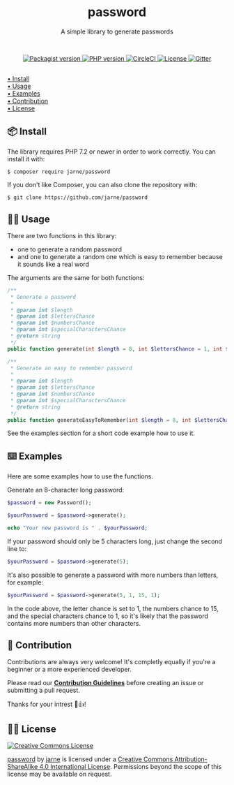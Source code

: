 <h1 align="center">password</h1>
<p align="center">A simple library to generate passwords</p>

<br>

<p align="center">
    <a href="https://packagist.org/packages/jarne/password">
        <img src="https://img.shields.io/packagist/v/jarne/password.svg" alt="Packagist version">
    </a>
    <a href="https://php.net">
        <img src="https://img.shields.io/packagist/php-v/jarne/password.svg" alt="PHP version">
    </a>
    <a href="https://circleci.com/gh/jarne/password">
    <img src="https://img.shields.io/circleci/project/github/jarne/password.svg" alt="CircleCI">
    </a>
    <a href="https://github.com/jarne/password/blob/master/LICENSE">
        <img src="https://img.shields.io/badge/license-CC--BY--SA--4.0-orange.svg" alt="License">
    </a>
    <a href="https://gitter.im/jarne/password">
        <img src="https://img.shields.io/gitter/room/jarne/password.svg" alt="Gitter">
    </a>
</p>

##

[• Install](#-install)  
[• Usage](#-usage)  
[• Examples](#-examples)  
[• Contribution](#-contribution)  
[• License](#%EF%B8%8F-license)

## 📦 Install
The library requires PHP 7.2 or newer in order to work correctly. You can install it with:

```
$ composer require jarne/password
```

If you don't like Composer, you can also clone the repository with:

```
$ git clone https://github.com/jarne/password
```

## 👨‍💻 Usage
There are two functions in this library:
- one to generate a random password
- and one to generate a random one which is easy to remember because it sounds like a real word

The arguments are the same for both functions:

```php
/**
 * Generate a password
 *
 * @param int $length
 * @param int $lettersChance
 * @param int $numbersChance
 * @param int $specialCharactersChance
 * @return string
 */
public function generate(int $length = 8, int $lettersChance = 1, int $numbersChance = 1, int $specialCharactersChance = 1): string
```

```php
/**
 * Generate an easy to remember password
 *
 * @param int $length
 * @param int $lettersChance
 * @param int $numbersChance
 * @param int $specialCharactersChance
 * @return string
 */
public function generateEasyToRemember(int $length = 8, int $lettersChance = 1, int $numbersChance = 1, int $specialCharactersChance = 1): string
```

See the examples section for a short code example how to use it.

## ⌨️ Examples
Here are some examples how to use the functions.

Generate an 8-character long password:

```php
$password = new Password();

$yourPassword = $password->generate();

echo "Your new password is " . $yourPassword;
```

If your password should only be 5 characters long, just change the second line to:

```php
$yourPassword = $password->generate(5);
```

It's also possible to generate a password with more numbers than letters, for example:

```php
$yourPassword = $password->generate(5, 1, 15, 1);
```

In the code above, the letter chance is set to 1, the numbers chance to 15, and the special characters chance to 1, so it's likely that the password contains more numbers than other characters.

## 🙋‍ Contribution
Contributions are always very welcome! It's completly equally if you're a beginner or a more experienced developer.

Please read our **[Contribution Guidelines](CONTRIBUTING.md)** before creating an issue or submitting a pull request.

Thanks for your intrest 🎉👍!

## 👨‍⚖️ License
[![Creative Commons License](https://i.creativecommons.org/l/by-sa/4.0/88x31.png)](http://creativecommons.org/licenses/by-sa/4.0/)

[password](https://github.com/jarne/password) by [jarne](https://github.com/jarne) is licensed under a [Creative Commons Attribution-ShareAlike 4.0 International License](http://creativecommons.org/licenses/by-sa/4.0/). Permissions beyond the scope of this license may be available on request.

